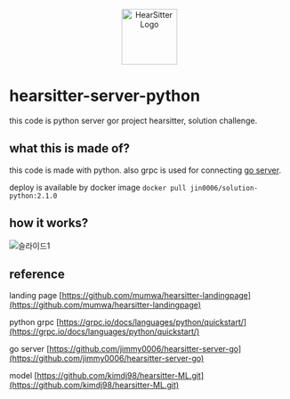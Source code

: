 <p align="center">
<img src="https://user-images.githubusercontent.com/88659167/229131308-d658434a-cc34-46d0-a3da-4f2cb86272d0.png" width="100px" alt="HearSitter Logo" />
</p>

# hearsitter-server-python

this code is python server gor project hearsitter, solution challenge.

## what this is made of?

this code is made with python.
also grpc is used for connecting [go server](https://github.com/jimmy0006/hearsitter-server-go).

deploy is available by docker image
```docker pull jin0006/solution-python:2.1.0```

## how it works?

![슬라이드1](https://user-images.githubusercontent.com/45549879/225945874-250d63cc-198e-4168-982f-ac4ab5d47274.PNG)

## reference

landing page [https://github.com/mumwa/hearsitter-landingpage](https://github.com/mumwa/hearsitter-landingpage)

python grpc [https://grpc.io/docs/languages/python/quickstart/](https://grpc.io/docs/languages/python/quickstart/)

go server [https://github.com/jimmy0006/hearsitter-server-go](https://github.com/jimmy0006/hearsitter-server-go)

model [https://github.com/kimdj98/hearsitter-ML.git](https://github.com/kimdj98/hearsitter-ML.git)
